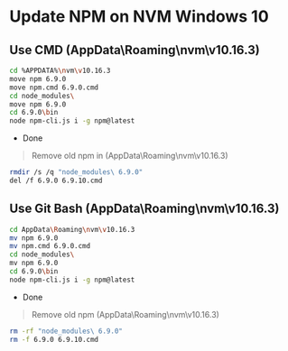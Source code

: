# Update NPM on NVM Windows 10

## Use CMD (AppData\Roaming\nvm\v10.16.3)

``` bash
cd %APPDATA%\nvm\v10.16.3
move npm 6.9.0
move npm.cmd 6.9.0.cmd
cd node_modules\
move npm 6.9.0
cd 6.9.0\bin
node npm-cli.js i -g npm@latest
```

* Done

> Remove old npm in (AppData\Roaming\nvm\v10.16.3)

``` bash
rmdir /s /q "node_modules\ 6.9.0"
del /f 6.9.0 6.9.10.cmd
```

## Use Git Bash (AppData\Roaming\nvm\v10.16.3)

``` bash
cd AppData\Roaming\nvm\v10.16.3
mv npm 6.9.0
mv npm.cmd 6.9.0.cmd
cd node_modules\
mv npm 6.9.0
cd 6.9.0\bin
node npm-cli.js i -g npm@latest
```

* Done

> Remove old npm (AppData\Roaming\nvm\v10.16.3)

``` bash
rm -rf "node_modules\ 6.9.0"
rm -f 6.9.0 6.9.10.cmd
```
